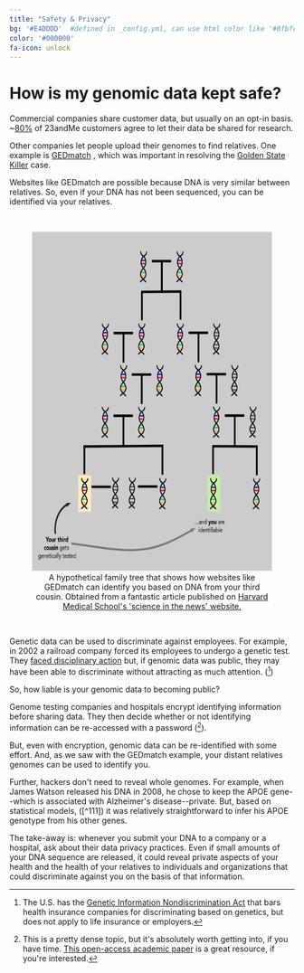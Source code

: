 ```yaml
---
title: "Safety & Privacy"
bg: '#E4DDDD'  #defined in _config.yml, can use html color like '#0fbfcf'
color: '#000000'
fa-icon: unlock
---
```


# How is my genomic data kept safe?

Commercial companies share customer data, but usually on an opt-in basis. ~[80%](<https://mediacenter.23andme.com/company/about-us/>) of 23andMe customers agree to let their data be shared for research.

Other companies let people upload their genomes to find relatives. One example is [GEDmatch](<https://www.gedmatch.com/>) , which was important in resolving the [Golden State Killer](<https://www.sciencemag.org/news/2018/10/we-will-find-you-dna-search-used-nab-golden-state-killer-can-home-about-60-white>) case. 

Websites like GEDmatch are possible because DNA is very similar between relatives. So, even if your DNA has not been sequenced, you can be identified via your relatives.



<br>

<figure align="center">
  <img src="/img/privacy_tree.png" alt="hypothetical family tree" width="600" height="600"/>
  <figcaption>A hypothetical family tree that shows how websites like GEDmatch can identify you based on DNA from your third cousin. Obtained from a fantastic article published on <a href="http://sitn.hms.harvard.edu/flash/2018/understanding-ownership-privacy-genetic-data/">Harvard Medical School's 'science in the news' website.</a></figcaption>
</figure>

<br>





Genetic data can be used to discriminate against employees.  For example, in 2002 a railroad company forced its employees to undergo a genetic test. They [faced disciplinary action](<https://www.eeoc.gov/eeoc/newsroom/release/5-8-02.cfm>) but, if genomic data was public, they may have been able to discriminate without attracting as much attention. ([^9])

So, how liable is your genomic data to becoming public?

Genome testing companies and hospitals encrypt identifying information before sharing data. They then decide whether or not identifying information can be re-accessed with a password ([^10]).

But, even with encryption, genomic data can be re-identified with some effort. And, as we saw with the GEDmatch example, your distant relatives genomes can be used to identify you. 

Further, hackers don't need to reveal whole genomes. For example, when James Watson released his DNA in 2008, he chose to keep the APOE gene--which is associated with Alzheimer's disease--private. But, based on statistical models, ([^111]) it was relatively straightforward to infer his APOE genotype from his other genes.

The take-away is: whenever you submit your DNA to a company or a hospital, ask about their data privacy practices. Even if small amounts of your DNA sequence are released, it could reveal private aspects of your health and the health of your relatives to individuals and organizations that could discriminate against you on the basis of that information. 

[^9]: The U.S. has the [Genetic Information Nondiscrimination Act](<https://www.eeoc.gov/laws/statutes/gina.cfm>) that bars health insurance companies for discriminating based on genetics, but does not apply to life insurance or employers.
[^10]: This is a pretty dense topic, but it's absolutely worth getting into, if you have time. [This open-access academic paper](https://www.ncbi.nlm.nih.gov/pmc/articles/PMC5894154/) is a great resource, if you're interested.
[^11]: These models are called **imputation**, and they're really common in research. It lets researchers use small amounts of genetic testing to reconstruct most of the genome (remember, 99.9% of our genes are identical, so it's not as monumental of a task as it may seem). 

